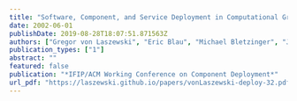 ```yaml
---
title: "Software, Component, and Service Deployment in Computational Grids"
date: 2002-06-01
publishDate: 2019-08-28T18:07:51.871563Z
authors: ["Gregor von Laszewski", "Eric Blau", "Michael Bletzinger", "Jarek Gawor", "Peter Lane", "Stuart Martin", "Michael Russell"]
publication_types: ["1"]
abstract: ""
featured: false
publication: "*IFIP/ACM Working Conference on Component Deployment*"
url_pdf: "https://laszewski.github.io/papers/vonLaszewski-deploy-32.pdf"
---
```


